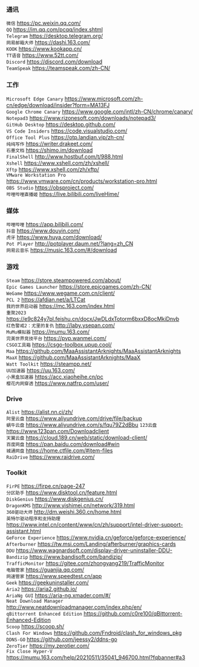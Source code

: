 ### 通讯
`微信` https://pc.weixin.qq.com/  
`QQ` https://im.qq.com/pcqq/index.shtml  
`Telegram` https://desktop.telegram.org/  
`网易邮箱大师` https://dashi.163.com/  
`KOOK` https://www.kookapp.cn/  
`TT语音` https://www.52tt.com/  
`Discord` https://discord.com/download  
`TeamSpeak` https://teamspeak.com/zh-CN/

### 工作
`Microsoft Edge Canary` https://www.microsoft.com/zh-cn/edge/download/insider?form=MA13FJ  
`Google Chrome Canary` https://www.google.com/intl/zh-CN/chrome/canary/  
`Notepad3` https://www.rizonesoft.com/downloads/notepad3/  
`GitHub Desktop` https://desktop.github.com/  
`VS Code Insiders` https://code.visualstudio.com/  
`Office Tool Plus` https://otp.landian.vip/zh-cn/  
`纯纯写作` https://writer.drakeet.com/  
`石墨文档` https://shimo.im/download  
`FinalShell` http://www.hostbuf.com/t/988.html  
`Xshell` https://www.xshell.com/zh/xshell/  
`Xftp` https://www.xshell.com/zh/xftp/  
`VMware Workstation Pro` https://www.vmware.com/cn/products/workstation-pro.html  
`OBS Studio` https://obsproject.com/  
`哔哩哔哩直播姬` https://live.bilibili.com/liveHime/

### 媒体
`哔哩哔哩` https://app.bilibili.com/  
`抖音` https://www.douyin.com/  
`虎牙` https://www.huya.com/download/  
`Pot Player` http://potplayer.daum.net/?lang=zh_CN  
`网易云音乐` https://music.163.com/#/download

### 游戏
`Steam` https://store.steampowered.com/about/  
`Epic Games Launcher` https://store.epicgames.com/zh-CN/  
`WeGame` https://www.wegame.com.cn/client/  
`PCL 2` https://afdian.net/a/LTCat  
`我的世界启动器` https://mc.163.com/index.html  
`重聚2023` https://e9c824y7pl.feishu.cn/docx/JwDLdxTotorm6bxxD8ocMkiDnvb  
`红色警戒2：尤里的复仇` http://laby.ysepan.com/  
`MuMu模拟器` https://mumu.163.com/  
`完美世界竞技平台` https://pvp.wanmei.com/  
`CSGO工具箱` https://csgo-toolbox.upup.cool/  
`Maa` https://github.com/MaaAssistantArknights/MaaAssistantArknights  
`MaaX` https://github.com/MaaAssistantArknights/MaaX  
`Watt Toolkit` https://steampp.net/  
`UU加速器` https://uu.163.com/  
`小黑盒加速器` https://acc.xiaoheihe.cn/pc  
`樱花内网穿透` https://www.natfrp.com/user/

### Drive
`Alist` https://alist.nn.ci/zh/  
`阿里云盘` https://www.aliyundrive.com/drive/file/backup  
`蜗牛云盘` https://www.aliyundrive.com/s/fqu79Z2dBbu
`123云盘` https://www.123pan.com/Downloadclient  
`天翼云盘` https://cloud.189.cn/web/static/download-client/  
`百度网盘` https://pan.baidu.com/download#win  
`城通网盘` https://home.ctfile.com/#item-files  
`RaiDrive` https://www.raidrive.com/

### Toolkit
`FirPE` https://firpe.cn/page-247  
`分区助手` https://www.disktool.cn/feature.html  
`DiskGenius` https://www.diskgenius.cn/  
`DragonKMS` http://www.yishimei.cn/network/319.html  
`360驱动大师` http://dm.weishi.360.cn/home.html  
`英特尔驱动程序和支持助理` https://www.intel.cn/content/www/cn/zh/support/intel-driver-support-assistant.html  
`GeForce Experience` https://www.nvidia.cn/geforce/geforce-experience/  
`Afterburner` https://tw.msi.com/Landing/afterburner/graphics-cards  
`DDU` https://www.wagnardsoft.com/display-driver-uninstaller-DDU-  
`Bandizip` https://www.bandisoft.com/bandizip/  
`TrafficMonitor` https://gitee.com/zhongyang219/TrafficMonitor  
`电脑管家` https://guanjia.qq.com/  
`网速管家` https://www.speedtest.cn/app  
`Geek` https://geekuninstaller.com/  
`Aria2` https://aria2.github.io/  
`AriaNg GUI` https://aria-ng.xmader.com/#/  
`Neat Download Manager` http://www.neatdownloadmanager.com/index.php/en/  
`qBittorrent Enhanced Edition` https://github.com/c0re100/qBittorrent-Enhanced-Edition  
`Scoop` https://scoop.sh/  
`Clash For Windows` https://github.com/Fndroid/clash_for_windows_pkg  
`DDNS-GO` https://github.com/jeessy2/ddns-go  
`ZeroTier` https://my.zerotier.com/  
`Fix Close Hyper-V` https://mumu.163.com/help/20210511/35041_946700.html?fqbanner#a3  
